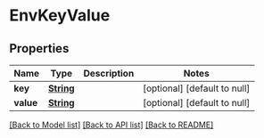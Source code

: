 # EnvKeyValue
## Properties

Name | Type | Description | Notes
------------ | ------------- | ------------- | -------------
**key** | [**String**](string.md) |  | [optional] [default to null]
**value** | [**String**](string.md) |  | [optional] [default to null]

[[Back to Model list]](../README.md#documentation-for-models) [[Back to API list]](../README.md#documentation-for-api-endpoints) [[Back to README]](../README.md)

